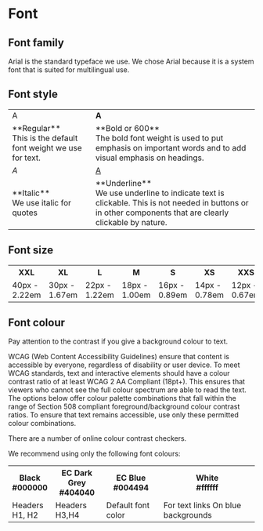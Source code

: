# Font

## Font family

Arial is the standard typeface we use. We chose Arial because it is a system font that is suited for multilingual use.

## Font style

<table class="ecl-table">
  <tr>
    <td>A</td>
    <td><strong>A</strong></td>
  </tr>
  <tr>
    <td>**Regular** <br/> This is the default font weight we use for text.</td>
    <td>**Bold or 600** <br/> The bold font weight is used to put emphasis on important words and to add visual emphasis on headings.</td>
  </tr>
  <tr>
    <td><i>A</i></td>
    <td><u>A</u></td>
  </tr>
  <tr>
    <td>**Italic** <br/> We use italic for quotes</td>
    <td>**Underline** <br/> We use underline to indicate text is clickable. This is not needed in buttons or in other components that are clearly clickable by nature.</td>
  </tr>
</table>

## Font size

<table class="ecl-table">
  <tr>
    <th>XXL</th>
    <th>XL</th>
    <th>L</th>
    <th>M</th>
    <th>S</th>
    <th>XS</th>
    <th>XXS</th>
  </tr>
  <tr>
    <td>40px - 2.22em</td>
    <td>30px - 1.67em</td>
    <td>22px - 1.22em</td>
    <td>18px - 1.00em</td>
    <td>16px - 0.89em</td>
    <td>14px - 0.78em</td>
    <td>12px - 0.67em</td>
  </tr>
</table>



## Font colour

Pay attention to the contrast if you give a background colour to text.

WCAG (Web Content Accessibility Guidelines) ensure that content is accessible by everyone, regardless of disability or user device. To meet WCAG standards, text and interactive elements should have a colour contrast ratio of at least WCAG 2 AA Compliant (18pt+). This ensures that viewers who cannot see the full colour spectrum are able to read the text. The options below offer colour palette combinations that fall within the range of Section 508 compliant foreground/background colour contrast ratios. To ensure that text remains accessible, use only these permitted colour combinations.

There are a number of online colour contrast checkers.

We recommend using only the following font colours:

<table class="ecl-table">
  <tr>
    <th>Black <br/> #000000</th>
    <th>EC Dark Grey <br/> #404040</th>
    <th>EC Blue <br/> #004494</th>
    <th>White <br/> #ffffff</th>
  </tr>
  <tr>
    <td>Headers <br/> H1, H2</td>
    <td>Headers <br/> H3,H4</td>
    <td>Default font color</td>
    <td>For text links	On blue backgrounds</td>
  </tr>
</table>
